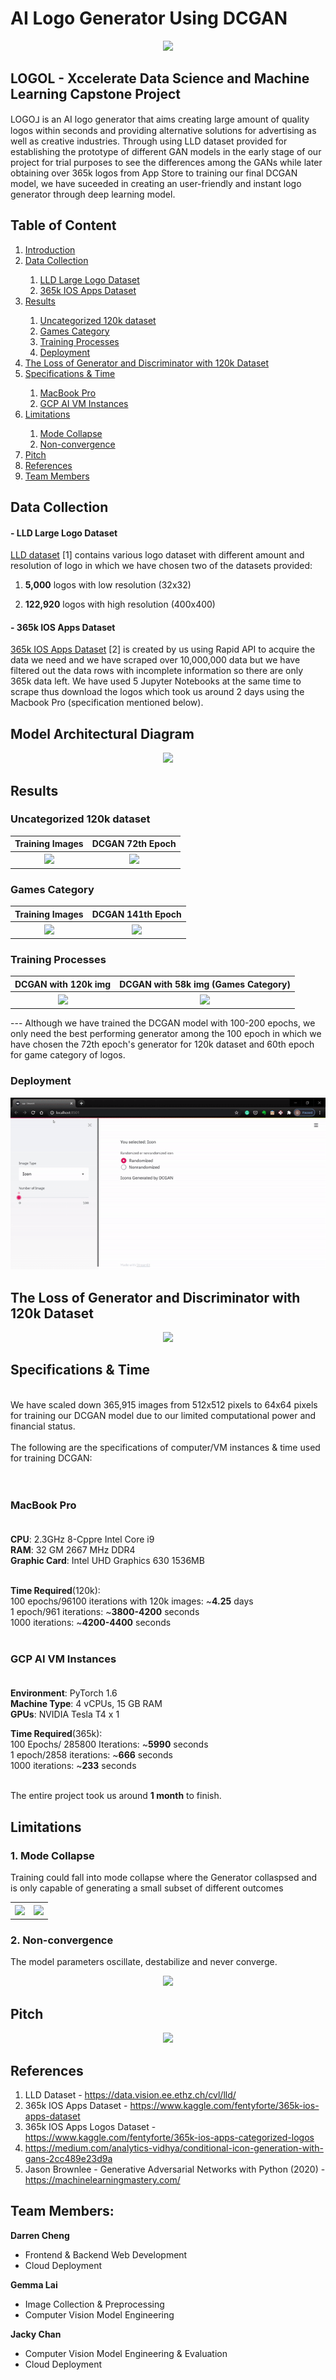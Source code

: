 # AI Logo Generator Using DCGAN

<p align="center">
  <img src="img/logol.png">
</p>


## LOGOL - Xccelerate Data Science and Machine Learning Capstone Project <a name="intro"></a>
LOGO⅃ is an AI logo generator that aims creating large amount of quality logos within seconds and providing alternative solutions for advertising as well as creative industries. Through using LLD dataset provided for establishing the prototype of different GAN models in the early stage of our project for trial purposes to see the differences among the GANs while later obtaining over 365k logos from App Store to training our final DCGAN model, we have suceeded in creating an user-friendly and instant logo generator through deep learning model.


## Table of Content
<ol>


<li> <a href="#intro">Introduction</a> </li>
<li> <a href="#datacollection">Data Collection</a> </li>

  <ol> 
  <li> <a href="#lld">LLD Large Logo Dataset</a> </li>
  <li> <a href="#ios">365k IOS Apps Dataset</a> </li>
  </ol>
  
<li> <a href="#results">Results</a> </li>

  <ol> 
  <li> <a href="#120k">Uncategorized 120k dataset</a> </li> 
  <li> <a href="#gc">Games Category</a> </li> 
  <li> <a href="#tp">Training Processes</a></li> 
  <li> <a href="#dd">Deployment</a> </li> 
  </ol>
  
<li><a href="#loss"> The Loss of Generator and Discriminator with 120k Dataset</a> </li> 
<li> <a href="#spec">Specifications & Time</a> </li> 
  <ol>
  <li> <a href="#mac">MacBook Pro</a> </li> 
  <li> <a href="#gcp">GCP AI VM Instances</a></li> 
  </ol>
  
<li> <a href="#limit">Limitations</a> </li> 

  <ol>
  <li><a href="#mc"> Mode Collapse </a></li> 
  <li><a href="#nc"> Non-convergence <a> </li> 
  </ol>
  
<li> <a href="#pitch">Pitch</a></li> 
<li> <a href="#references">References</a></li> 
<li> <a href="#team">Team Members</a></li> 

</ol>



## Data Collection <a name="datacollection"></a>


#### - LLD Large Logo Dataset<a name="lld"></a>


<a href="https://data.vision.ee.ethz.ch/cvl/lld/">LLD dataset</a> [1] contains various logo dataset with different amount and resolution of logo in which we have chosen two of the datasets provided:

1.   **5,000** logos with low resolution (32x32)

2.   **122,920** logos with high resolution (400x400)


#### - 365k IOS Apps Dataset<a name="ios"></a>


<a href="https://www.kaggle.com/fentyforte/365k-ios-apps-dataset">365k IOS Apps Dataset</a> [2] is created by us using Rapid API to acquire the data we need and we have scraped over 10,000,000 data but we have filtered out the data rows with incomplete information so there are only 365k data left. We have used 5 Jupyter Notebooks at the same time to scrape thus download the logos which took us around 2 days using the Macbook Pro (specification mentioned below).

## Model Architectural Diagram

<p align="center">
  <img src="img/model_architecture.png">
</p>


## Results <a name="results"></a>


### Uncategorized 120k dataset<a name="120k"></a>

<table align="center">
  <tr>
    <th>Training Images</th>
    <th>DCGAN 72th Epoch</th>
  </tr>
  <tr>
    <th><img src="img/dcgan120k_training.png"></th>
    <th><img src="img/dcgan120k_result.png"></th>
  </tr>
  
</table>

### Games Category<a name="gc"></a>


<table align="center">
  <tr>
    <th>Training Images</th>
    <th>DCGAN 141th Epoch</th>
  </tr>
  <tr>
    <th><img src="img/game_training.png"></th>
    <th><img src="img/game_result.png"></th>
  </tr>
  
</table>

### Training Processes<a name="tp"></a>


<table align="center">
  <tr>
    <th>DCGAN with 120k img</th>
    <th>DCGAN with 58k img (Games Category)</th>
  </tr>
  <tr>
    <th><img src="img/120k.gif"></th>
    <th><img src="img/dcgan_game.gif"></th>
  </tr>
  
</table>

--- Although we have trained the DCGAN model with 100-200 epochs, we only need the best performing generator among the 100 epoch in which we have chosen the 72th epoch's generator for 120k dataset and 60th epoch for game category of logos.

### Deployment<a name="dd"></a>



<p align="center">
  <img src="img/deployment.gif">
</p>



## **The Loss of Generator and Discriminator with 120k Dataset**<a name="loss"></a>



<p align="center">
  <img src="img/loss.png">
</p>


## Specifications & Time <a name="spec"></a>

<br>
We have scaled down 365,915 images from 512x512 pixels to 64x64 pixels for training our DCGAN model due to our limited computational power and financial status.<br><br>
The following are the specifications of computer/VM instances & time used for training DCGAN:<br><br><br>

### **MacBook Pro** <br><br><a name="mac"></a>

**CPU**: 2.3GHz 8-Cppre Intel Core i9 <br>
**RAM**: 32 GM 2667 MHz DDR4 <br>
**Graphic Card**: Intel UHD Graphics 630 1536MB <br><br>

**Time Required**(120k):<br>
100 epochs/96100 iterations with 120k images: ~**4.25** days <br>
1 epoch/961 iterations: ~**3800-4200** seconds <br>
1000 iterations: ~**4200-4400** seconds <br><br>

### **GCP AI VM Instances** <br><br><a name="gcp"></a>

**Environment**: PyTorch 1.6 <br>
**Machine Type**: 4 vCPUs, 15 GB RAM <br>
**GPUs**: NVIDIA Tesla T4 x 1 <br>

**Time Required**(365k):<br>
100 Epochs/ 285800 Iterations: ~**5990** seconds <br>
1 epoch/2858 iterations: ~**666** seconds <br>
1000 iterations: ~**233** seconds <br><br>

The entire project took us around **1 month** to finish.

## Limitations<a name="limit"></a>

### 1. Mode Collapse<a name="mc"></a>


Training could fall into mode collapse where the Generator collaspsed and is only capable of generating a small subset of different outcomes

<table align="center">

  <tr>
    <th><img src="img/failed1.png"></th>
    <th><img src="img/failed2.png"></th>
  </tr>
  
</table>

### 2. Non-convergence<a name="nc"></a>

The model parameters oscillate, destabilize and never converge.

<p align="center">
  <img src="img/non-converge.gif">
</p>


## Pitch<a name="pitch"></a>


<p align="center">
  <img src="img/pitch.png">
</p>

## References<a name="references"></a>

1. LLD Dataset - https://data.vision.ee.ethz.ch/cvl/lld/
2. 365k IOS Apps Dataset - https://www.kaggle.com/fentyforte/365k-ios-apps-dataset
3. 365k IOS Apps Logos Dataset - https://www.kaggle.com/fentyforte/365k-ios-apps-categorized-logos
4. https://medium.com/analytics-vidhya/conditional-icon-generation-with-gans-2cc489e23d9a
5. Jason Brownlee - Generative Adversarial Networks with Python (2020) - https://machinelearningmastery.com/


## Team Members:<a name="team"></a>

**Darren Cheng**
- Frontend & Backend Web Development
- Cloud Deployment

**Gemma Lai**
- Image Collection & Preprocessing
- Computer Vision Model Engineering

**Jacky Chan**
- Computer Vision Model Engineering & Evaluation
- Cloud Deployment

